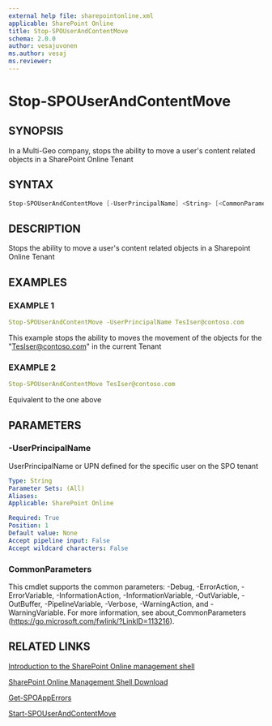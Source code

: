 ```yaml
---
external help file: sharepointonline.xml
applicable: SharePoint Online
title: Stop-SPOUserAndContentMove
schema: 2.0.0
author: vesajuvonen
ms.author: vesaj
ms.reviewer:
---
```


# Stop-SPOUserAndContentMove

## SYNOPSIS
In a Multi-Geo company, stops the ability to move a user's content related objects in a SharePoint Online Tenant

## SYNTAX

```powershell
Stop-SPOUserAndContentMove [-UserPrincipalName] <String> [<CommonParameters>]
```

## DESCRIPTION
Stops the ability to move a user's content related objects in a Sharepoint Online Tenant

## EXAMPLES

### EXAMPLE 1
```yaml
Stop-SPOUserAndContentMove -UserPrincipalName TesIser@contoso.com
```

This example stops the ability to moves the movement of the objects for the "TesIser@contoso.com" in the current Tenant

### EXAMPLE 2
```yaml
Stop-SPOUserAndContentMove TesIser@contoso.com
```

Equivalent to the one above

## PARAMETERS

### -UserPrincipalName
UserPrincipalName or UPN defined for the specific user on the SPO tenant

```yaml
Type: String
Parameter Sets: (All)
Aliases: 
Applicable: SharePoint Online

Required: True
Position: 1
Default value: None
Accept pipeline input: False
Accept wildcard characters: False
```

### CommonParameters
This cmdlet supports the common parameters: -Debug, -ErrorAction, -ErrorVariable, -InformationAction, -InformationVariable, -OutVariable, -OutBuffer, -PipelineVariable, -Verbose, -WarningAction, and -WarningVariable. For more information, see about_CommonParameters (https://go.microsoft.com/fwlink/?LinkID=113216).



## RELATED LINKS

[Introduction to the SharePoint Online management shell](https://support.office.com/en-us/article/introduction-to-the-sharepoint-online-management-shell-c16941c3-19b4-4710-8056-34c034493429)

[SharePoint Online Management Shell Download](https://www.microsoft.com/en-US/download/details.aspx?id=35588)

[Get-SPOAppErrors](Get-SPOAppErrors.md)

[Start-SPOUserAndContentMove](Start-SPOUserAndContentMove.md)
